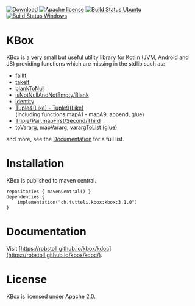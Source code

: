 <!-- for main -->

[![Download](https://img.shields.io/badge/Download-3.1.0-%23007ec6)](https://central.sonatype.com/artifact/ch.tutteli.kbox/kbox/3.1.0)
[![Apache license](https://img.shields.io/badge/license-Apache%202.0-brightgreen.svg)](http://opensource.org/licenses/Apache2.0)
[![Build Status Ubuntu](https://github.com/robstoll/kbox/workflows/Ubuntu/badge.svg?event=push)](https://github.com/robstoll/kbox/actions?query=workflow%3AUbuntu+branch%3Amain)
[![Build Status Windows](https://github.com/robstoll/kbox/workflows/Windows/badge.svg?event=push)](https://github.com/robstoll/kbox/actions?query=workflow%3AWindows+branch%3Amain)


<!-- for a specific release -->
<!--
[![Download](https://img.shields.io/badge/Download-3.1.0-%23007ec6)](https://central.sonatype.com/artifact/ch.tutteli.kbox/kbox/3.1.0)
[![Apache license](https://img.shields.io/badge/license-Apache%202.0-brightgreen.svg)](http://opensource.org/licenses/Apache2.0)
-->

# KBox
KBox is a very small but useful utility library for Kotlin (JVM, Android and JS) providing functions which are missing
in the stdlib such as:
- [failIf](https://github.com/robstoll/kbox/tree/main/src/commonMain/kotlin/ch/tutteli/kbox/failIf.kt)
- [takeIf](https://github.com/robstoll/kbox/tree/main/src/commonMain/kotlin/ch/tutteli/kbox/takeIf.kt)
- [blankToNull](https://github.com/robstoll/kbox/tree/main/src/commonMain/kotlin/ch/tutteli/kbox/blankToNull.kt)
- [isNotNullAndNotEmpty/Blank](https://github.com/robstoll/kbox/tree/main/src/commonMain/kotlin/ch/tutteli/kbox/isNotNullAndNot.kt)
- [identity](https://github.com/robstoll/kbox/tree/main/src/commonMain/kotlin/ch/tutteli/kbox/identity.kt)
- [Tuple4(Like) - Tuple9(Like)](https://github.com/robstoll/kbox/tree/main/src/commonMain/generated/kotlin/ch/tutteli/kbox)  
  (including functions mapA1 - mapA9, append, glue)
- [Triple/Pair.mapFirst/Second/Third](https://github.com/robstoll/kbox/tree/main/src/commonMain/generated/kotlin/ch/tutteli/kbox/tupleMap.kt#L12)
- [toVararg](https://github.com/robstoll/kbox/tree/main/src/commonMain/generated/kotlin/ch/tutteli/kbox/toVararg.kt), [mapVararg](https://github.com/robstoll/kbox/tree/main/src/commonMain/generated/kotlin/ch/tutteli/kbox/mapVararg.kt), [varargToList (glue)](https://github.com/robstoll/kbox/tree/main/src/commonMain/generated/kotlin/ch/tutteli/kbox/varargToList.kt)

and more, see the [Documentation](https://robstoll.github.io/kbox/kdoc/) for a full list.

# Installation

KBox is published to maven central.

```
repositories { mavenCentral() }
dependencies {
    implementation("ch.tutteli.kbox:kbox:3.1.0")
}
```

# Documentation

Visit [https://robstoll.github.io/kbox/kdoc](https://robstoll.github.io/kbox/kdoc/).


# License
KBox is licensed under [Apache 2.0](http://opensource.org/licenses/Apache2.0).

